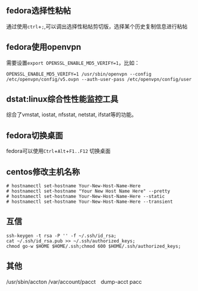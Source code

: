 ## fedora选择性粘帖
通过使用```ctrl```+```;```,可以调出选择性粘帖剪切版，选择某个历史复制信息进行粘帖

## fedora使用openvpn
需要设置```export OPENSSL_ENABLE_MD5_VERIFY=1```，比如：

```OPENSSL_ENABLE_MD5_VERIFY=1 /usr/sbin/openvpn --config /etc/openvpn/config/v5.ovpn --auth-user-pass /etc/openvpn/config/user```

## dstat:linux综合性性能监控工具
综合了vmstat, iostat, nfsstat, netstat, ifstat等的功能。

## fedora切换桌面
fedora可以使用```Ctrl```+```Alt```+```F1..F12``` 切换桌面

## centos修改主机名称
```
# hostnamectl set-hostname Your-New-Host-Name-Here
# hostnamectl set-hostname "Your New Host Name Here" --pretty
# hostnamectl set-hostname Your-New-Host-Name-Here --static
# hostnamectl set-hostname Your-New-Host-Name-Here --transient
```
## 互信
```
ssh-keygen -t rsa -P '' -f ~/.ssh/id_rsa;
cat ~/.ssh/id_rsa.pub >> ~/.ssh/authorized_keys;
chmod go-w $HOME $HOME/.ssh;chmod 600 $HOME/.ssh/authorized_keys;
```

## 其他
/usr/sbin/accton /var/account/pacct　dump-acct pacc
